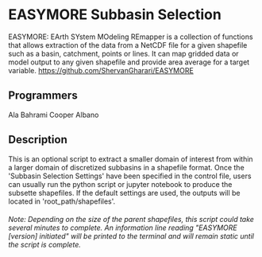 # EASYMORE Subbasin Selection
EASYMORE: EArth SYstem MOdeling REmapper is a collection of functions that allows extraction of the data from a NetCDF file for a given shapefile such as a basin, catchment, points or lines. It can map gridded data or model output to any given shapefile and provide area average for a target variable.
https://github.com/ShervanGharari/EASYMORE

## Programmers
Ala Bahrami
Cooper Albano

## Description
This is an optional script to extract a smaller domain of interest from within a larger domain of discretized subbasins in a shapefile format. Once the 'Subbasin Selection Settings' have been specified in the control file, users can usually run the python script or jupyter notebook to produce the subsette shapefiles. If the default settings are used, the outputs will be located in 'root_path/shapefiles'. 

###### *Note: Depending on the size of the parent shapefiles, this script could take several minutes to complete. An information line reading "EASYMORE [version] initiated" will be printed to the terminal and will remain static until the script is complete.*
